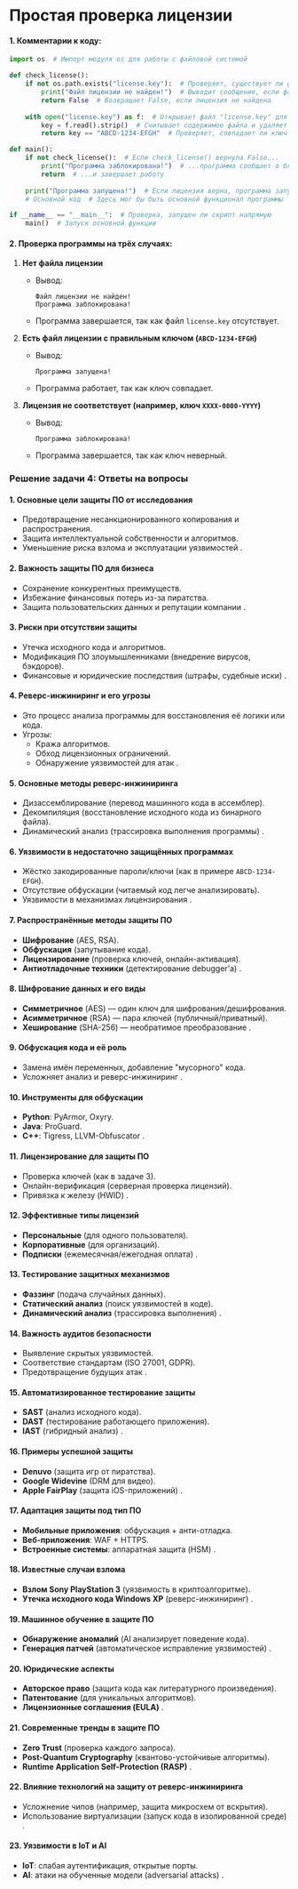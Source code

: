 # Простая проверка лицензии

#### **1. Комментарии к коду:**
```python
import os  # Импорт модуля os для работы с файловой системой

def check_license():
    if not os.path.exists("license.key"):  # Проверяет, существует ли файл "license.key"
        print("Файл лицензии не найден!")  # Выводит сообщение, если файл отсутствует
        return False  # Возвращает False, если лицензия не найдена
    
    with open("license.key") as f:  # Открывает файл "license.key" для чтения
        key = f.read().strip()  # Считывает содержимое файла и удаляет пробелы/переносы строк
        return key == "ABCD-1234-EFGH"  # Проверяет, совпадает ли ключ с ожидаемым

def main():
    if not check_license():  # Если check_license() вернула False...
        print("Программа заблокирована!")  # ...программа сообщает о блокировке
        return  # ...и завершает работу
    
    print("Программа запущена!")  # Если лицензия верна, программа запускается
    # Основной код  # Здесь мог бы быть основной функционал программы

if __name__ == "__main__":  # Проверка, запущен ли скрипт напрямую
    main()  # Запуск основной функции
```

#### **2. Проверка программы на трёх случаях:**
1. **Нет файла лицензии**  
   - Вывод:  
     ```
     Файл лицензии не найден!
     Программа заблокирована!
     ```  
   - Программа завершается, так как файл `license.key` отсутствует.  

2. **Есть файл лицензии с правильным ключом (`ABCD-1234-EFGH`)**  
   - Вывод:  
     ```
     Программа запущена!
     ```  
   - Программа работает, так как ключ совпадает.  

3. **Лицензия не соответствует (например, ключ `XXXX-0000-YYYY`)**  
   - Вывод:  
     ```
     Программа заблокирована!
     ```  
   - Программа завершается, так как ключ неверный.  


### **Решение задачи 4: Ответы на вопросы**  

#### **1. Основные цели защиты ПО от исследования**  
- Предотвращение несанкционированного копирования и распространения.  
- Защита интеллектуальной собственности и алгоритмов.  
- Уменьшение риска взлома и эксплуатации уязвимостей .  

#### **2. Важность защиты ПО для бизнеса**  
- Сохранение конкурентных преимуществ.  
- Избежание финансовых потерь из-за пиратства.  
- Защита пользовательских данных и репутации компании .  

#### **3. Риски при отсутствии защиты**  
- Утечка исходного кода и алгоритмов.  
- Модификация ПО злоумышленниками (внедрение вирусов, бэкдоров).  
- Финансовые и юридические последствия (штрафы, судебные иски) .  

#### **4. Реверс-инжиниринг и его угрозы**  
- Это процесс анализа программы для восстановления её логики или кода.  
- Угрозы:  
  - Кража алгоритмов.  
  - Обход лицензионных ограничений.  
  - Обнаружение уязвимостей для атак .  

#### **5. Основные методы реверс-инжиниринга**  
- Дизассемблирование (перевод машинного кода в ассемблер).  
- Декомпиляция (восстановление исходного кода из бинарного файла).  
- Динамический анализ (трассировка выполнения программы) .  

#### **6. Уязвимости в недостаточно защищённых программах**  
- Жёстко закодированные пароли/ключи (как в примере `ABCD-1234-EFGH`).  
- Отсутствие обфускации (читаемый код легче анализировать).  
- Уязвимости в механизмах лицензирования .  

#### **7. Распространённые методы защиты ПО**  
- **Шифрование** (AES, RSA).  
- **Обфускация** (запутывание кода).  
- **Лицензирование** (проверка ключей, онлайн-активация).  
- **Антиотладочные техники** (детектирование debugger’а) .  

#### **8. Шифрование данных и его виды**  
- **Симметричное** (AES) — один ключ для шифрования/дешифрования.  
- **Асимметричное** (RSA) — пара ключей (публичный/приватный).  
- **Хеширование** (SHA-256) — необратимое преобразование .  

#### **9. Обфускация кода и её роль**  
- Замена имён переменных, добавление "мусорного" кода.  
- Усложняет анализ и реверс-инжиниринг .  

#### **10. Инструменты для обфускации**  
- **Python**: PyArmor, Oxyry.  
- **Java**: ProGuard.  
- **C++**: Tigress, LLVM-Obfuscator .  

#### **11. Лицензирование для защиты ПО**  
- Проверка ключей (как в задаче 3).  
- Онлайн-верификация (серверная проверка лицензий).  
- Привязка к железу (HWID) .  

#### **12. Эффективные типы лицензий**  
- **Персональные** (для одного пользователя).  
- **Корпоративные** (для организаций).  
- **Подписки** (ежемесячная/ежегодная оплата) .  

#### **13. Тестирование защитных механизмов**  
- **Фаззинг** (подача случайных данных).  
- **Статический анализ** (поиск уязвимостей в коде).  
- **Динамический анализ** (трассировка выполнения) .  

#### **14. Важность аудитов безопасности**  
- Выявление скрытых уязвимостей.  
- Соответствие стандартам (ISO 27001, GDPR).  
- Предотвращение будущих атак .  

#### **15. Автоматизированное тестирование защиты**  
- **SAST** (анализ исходного кода).  
- **DAST** (тестирование работающего приложения).  
- **IAST** (гибридный анализ) .  

#### **16. Примеры успешной защиты**  
- **Denuvo** (защита игр от пиратства).  
- **Google Widevine** (DRM для видео).  
- **Apple FairPlay** (защита iOS-приложений) .  

#### **17. Адаптация защиты под тип ПО**  
- **Мобильные приложения**: обфускация + анти-отладка.  
- **Веб-приложения**: WAF + HTTPS.  
- **Встроенные системы**: аппаратная защита (HSM) .  

#### **18. Известные случаи взлома**  
- **Взлом Sony PlayStation 3** (уязвимость в криптоалгоритме).  
- **Утечка исходного кода Windows XP** (реверс-инжиниринг) .  

#### **19. Машинное обучение в защите ПО**  
- **Обнаружение аномалий** (AI анализирует поведение кода).  
- **Генерация патчей** (автоматическое исправление уязвимостей) .  

#### **20. Юридические аспекты**  
- **Авторское право** (защита кода как литературного произведения).  
- **Патентование** (для уникальных алгоритмов).  
- **Лицензионные соглашения (EULA)** .  

#### **21. Современные тренды в защите ПО**  
- **Zero Trust** (проверка каждого запроса).  
- **Post-Quantum Cryptography** (квантово-устойчивые алгоритмы).  
- **Runtime Application Self-Protection (RASP)** .  

#### **22. Влияние технологий на защиту от реверс-инжиниринга**  
- Усложнение чипов (например, защита микросхем от вскрытия).  
- Использование виртуализации (запуск кода в изолированной среде) .  

#### **23. Уязвимости в IoT и AI**  
- **IoT**: слабая аутентификация, открытые порты.  
- **AI**: атаки на обученные модели (adversarial attacks) .  

